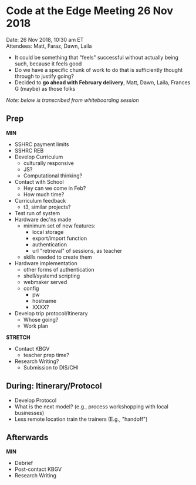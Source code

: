 # Code at the Edge Meeting 26 Nov 2018

Date: 26 Nov 2018, 10:30 am ET  
Attendees: Matt, Faraz, Dawn, Laila  

- It could be something that "feels" successful without actually being such, because it feels good
- Do we have a specific chunk of work to do that is sufficiently thought through to justify going?
- Decided to **go ahead with February delivery**, Matt, Dawn, Laila, Frances G (maybe) as those folks

_Note: below is transcribed from whiteboarding session_

## Prep  

**MIN**
- SSHRC payment limits
- SSHRC REB
- Develop Curriculum
  - culturally responsive
  - JS?
  - Computational thinking?
- Contact with School
  - Hey can we come in Feb?
  - How much time?
- Curriculum feedback
  - t3, similar projects?
- Test run of system
- Hardware dec'ns made
  - minimum set of new features:
    - local storage
    - export/import function
    - authentication
    - url "retrieval" of sessions, as teacher
  - skills needed to create them
- Hardware implementation
  - other forms of authentication
  - shell/systemd scripting
  - webmaker served
  - config
    - pw
    - hostname
    - XXXX?
- Develop trip protocol/Itinerary
  - Whose going?
  - Work plan
  
**STRETCH**
  - Contact KBGV
    - teacher prep time?
  - Research Writing?
    - Submission to DIS/CHI

## During: Itinerary/Protocol
  - Develop Protocol
  - What is the next model? (e.g., process workshopping with local businesses)
  - Less remote location train the trainers (E.g., "handoff")

## Afterwards
  **MIN**
  - Debrief
  - Post-contact KBGV
  - Research Writing
